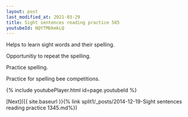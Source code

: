 ```yaml
---
layout: post
last_modified_at: 2021-03-29
title: Sight sentences reading practice 585
youtubeId: NQYTMbkmkLQ
---
```

 
 
Helps to learn sight words and their spelling.

Opportunitiy to repeat the spelling. 

Practice spelling. 
 
Practice for spelling bee competitions. 
 
{% include youtubePlayer.html id=page.youtubeId %}
 
 

[Next]({{ site.baseurl }}{% link  split1/_posts/2014-12-19-Sight sentences reading practice 1345.md%})
 
